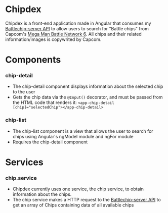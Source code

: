 # Chipdex
Chipdex is a front-end application made in Angular that consumes my [Battlechip-server API](https://github.com/ArchAether/Battlechip-Server) to allow users to search for "Battle chips" from Capcom's [Mega Man Battle Network 6](https://en.wikipedia.org/wiki/Mega_Man_Battle_Network_6). All chips and their related information/images is copywrited by Capcom.


# Components

### chip-detail
- The chip-detail component displays information about the selected chip to the user
- Gets the chip data via the `@Input()` decorator, and must be passed from the HTML code that renders it: `<app-chip-detail [chip]="selectedChip"></app-chip-detail>`

### chip-list
- The chip-list component is a view that allows the user to search for chips using Angular's ngModel module and ngFor module
- Requires the chip-detail component


# Services

### chip.service
- Chipdex currently uses one service, the chip service, to obtain information about the chips.
- The chip service makes a HTTP request to the [Battlechip-server API](https://github.com/ArchAether/Battlechip-Server) to get an array of Chips containing data of all available chips
